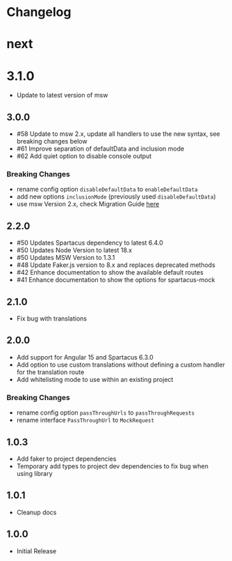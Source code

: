 # Changelog

# next

# 3.1.0

- Update to latest version of msw

## 3.0.0

- #58 Update to msw 2.x, update all handlers to use the new syntax, see breaking changes below
- #61 Improve separation of defaultData and inclusion mode
- #62 Add quiet option to disable console output

### Breaking Changes

- rename config option `disableDefaultData` to `enableDefaultData`
- add new options `inclusionMode` (previously used `disableDefaultData`)
- use msw Version 2.x, check Migration Guide [here](https://mswjs.io/docs/migrations/1.x-to-2.x)

## 2.2.0

- #50 Updates Spartacus dependency to latest 6.4.0
- #50 Updates Node Version to latest 18.x
- #50 Updates MSW Version to 1.3.1
- #48 Update Faker.js version to 8.x and replaces deprecated methods
- #42 Enhance documentation to show the available default routes
- #41 Enhance documentation to show the options for spartacus-mock

## 2.1.0

- Fix bug with translations

## 2.0.0

- Add support for Angular 15 and Spartacus 6.3.0
- Add option to use custom translations without defining a custom handler for the translation route
- Add whitelisting mode to use within an existing project

### Breaking Changes

- rename config option `passThroughUrls` to `passThroughRequests`
- rename interface `PassThroughUrl` to `MockRequest`

## 1.0.3

- Add faker to project dependencies
- Temporary add types to project dev dependencies to fix bug when using library

## 1.0.1

- Cleanup docs

## 1.0.0

- Initial Release
